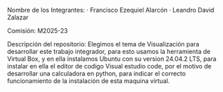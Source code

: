 Nombre de los Integrantes: 
· Francisco Ezequiel Alarcón
· Leandro David Zalazar

Comisión: M2025-23

Descripción del repositorio: Elegimos el tema de Visualización para desarrollar este trabajo integrador, para esto usamos la herramienta de Virtual Box, y en ella instalamos Ubuntu con su version 24.04.2 LTS, para instalar en ella el editor de codigo Visual estudio code, por el motivo de desarrollar una calculadora en python, para indicar el correcto funcionamiento de la instalación de esta maquina virtual.
